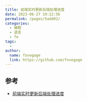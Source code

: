 ```yaml
---
title: 前端实时更新后端处理进度
date: 2023-06-27 19:22:56
permalink: /pages/5add02/
categories:
  - 编程
  - 语言
  - fe
tags:
  - 
author: 
  name: fovegage
  link: https://github.com/fovegage
---
```

## 参考

- [前端实时更新后端处理进度](https://blog.csdn.net/q1w2e3r4470/article/details/72702406)